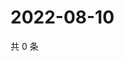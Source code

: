 # 2022-08-10

共 0 条

<!-- BEGIN WEIBO -->
<!-- 最后更新时间 Wed Aug 10 2022 08:28:09 GMT+0800 (China Standard Time) -->

<!-- END WEIBO -->
